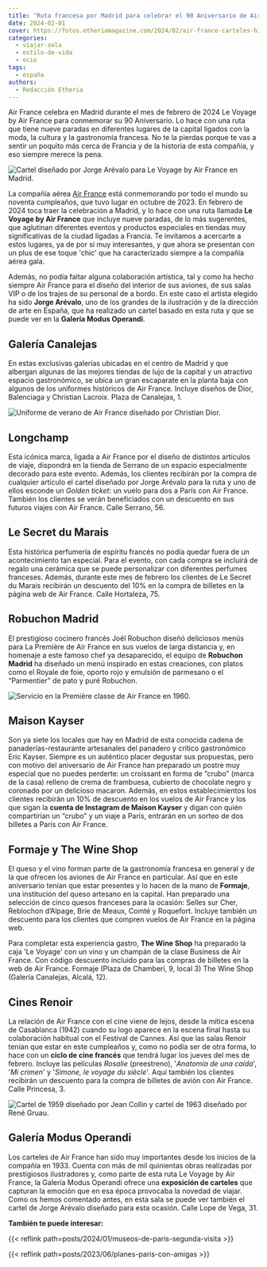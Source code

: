 ```yaml
---
title: "Ruta francesa por Madrid para celebrar el 90 Aniversario de Air France"
date: 2024-02-01
cover: https://fotos.etheriamagazine.com/2024/02/air-france-carteles-historicos.jpg
categories: 
  - viajar-sola
  - estilo-de-vida
  - ocio
tags: 
  - españa
authors: 
  - Redacción Etheria
---
```


Air France celebra en Madrid durante el mes de febrero de 2024 Le Voyage by Air France 
para conmemorar su 90 Aniversario. Lo hace con una ruta que tiene nueve paradas en 
diferentes lugares de la capital ligados con la moda, la cultura y la gastronomía 
francesa. No te la pierdas porque te vas a sentir un poquito más cerca de Francia y de 
la historia de esta compañía, y eso siempre merece la pena. 

![Cartel diseñado por Jorge Arévalo para Le Voyage by Air France en Madrid.](https://fotos.etheriamagazine.com/2024/02/Air-france-Cartel-Le-Voyage-by-Air-France-Jorge-Arevalo.jpg "Cartel diseñado por Jorge Arévalo para Le Voyage by Air France en Madrid. © Air France.")

La compañía aérea [Air France](https://wwws.airfrance.es/) está conmemorando por todo el 
mundo su noventa cumpleaños, que tuvo lugar en octubre de 2023. En febrero de 2024 toca 
traer la celebración a Madrid, y lo hace con una ruta llamada **Le Voyage by Air 
France** que incluye nueve paradas, de lo más sugerentes, que aglutinan diferentes 
eventos y productos especiales en tiendas muy significativas de la ciudad ligadas a 
Francia. Te invitamos a acercarte a estos lugares, ya de por sí muy interesantes, y que 
ahora se presentan con un plus de ese toque 'chic' que ha caracterizado siempre a la 
compañía aérea gala. 

Además, no podía faltar alguna colaboración artística, tal y como ha hecho siempre Air 
France para el diseño del interior de sus aviones, de sus salas VIP o de los trajes de 
su personal de a bordo. En este caso el artista elegido ha sido **Jorge Arévalo**, uno 
de los grandes de la ilustración y de la dirección de arte en España, que ha realizado 
un cartel basado en esta ruta y que se puede ver en la **Galería Modus Operandi**. 

## Galería Canalejas

En estas exclusivas galerías ubicadas en el centro de Madrid y que albergan algunas de 
las mejores tiendas de lujo de la capital y un atractivo espacio gastronómico, se ubica 
un gran escaparate en la planta baja con algunos de los uniformes históricos de Air 
France. Incluye diseños de Dior, Balenciaga y Christian Lacroix. Plaza de Canalejas, 1. 

![Uniforme de verano de Air France diseñado por Christian Dior.](https://fotos.etheriamagazine.com/2024/02/uniforme-air-france-dior.jpg "Uniforme de verano de Air France diseñado por Christian Dior. © Air France.")

## Longchamp

Esta icónica marca, ligada a Air France por el diseño de distintos artículos de viaje, 
dispondrá en la tienda de Serrano de un espacio especialmente decorado para este evento. 
Además, los clientes recibirán por la compra de cualquier artículo el cartel diseñado 
por Jorge Arévalo para la ruta y uno de ellos esconde un _Golden ticket_: un vuelo para 
dos a París con Air France. También los clientes se verán beneficiados con un descuento 
en sus futuros viajes con Air France. Calle Serrano, 56. 

## Le Secret du Marais

Esta histórica perfumería de espíritu francés no podía quedar fuera de un acontecimiento 
tan especial. Para el evento, con cada compra se incluirá de regalo una cerámica que se 
puede personalizar con diferentes perfumes franceses. Además, durante este mes de 
febrero los clientes de Le Secret du Marais recibirán un descuento del 10% en la compra 
de billetes en la página web de Air France. Calle Hortaleza, 75. 

## Robuchon Madrid

El prestigioso cocinero francés Joël Robuchon diseñó deliciosos menús para La Première 
de Air France en sus vuelos de larga distancia y, en homenaje a este famoso chef ya 
desaparecido, el equipo de **Robuchon Madrid** ha diseñado un menú inspirado en estas 
creaciones, con platos como el Royale de foie, oporto rojo y emulsión de parmesano o el 
“Parmentier” de pato y puré Robuchon. 

![Servicio en la Première classe de Air France en 1960.](https://fotos.etheriamagazine.com/2024/02/air-france-primera-clase-1960.jpg "Servicio en la Première classe de Air France en 1960. © Collection Musée Air France.")

## Maison Kayser

Son ya siete los locales que hay en Madrid de esta conocida cadena de 
panaderías-restaurante artesanales del panadero y crítico gastronómico Eric Kayser. 
Siempre es un auténtico placer degustar sus propuestas, pero con motivo del aniversario 
de Air France han preparado un postre muy especial que no puedes perderte: un croissant 
en forma de “crubo” (marca de la casa) relleno de crema de frambuesa, cubierto de 
chocolate negro y coronado por un delicioso macaron. Además, en estos establecimientos 
los clientes recibirán un 10% de descuento en los vuelos de Air France y los que sigan 
la **cuenta de Instagram de Maison Kayser** y digan con quién compartirían un “crubo” y 
un viaje a París, entrarán en un sorteo de dos billetes a París con Air France. 

## Formaje y The Wine Shop

El queso y el vino forman parte de la gastronomía francesa en general y de la que 
ofrecen los aviones de Air France en particular. Así que en este aniversario tenían que 
estar presentes y lo hacen de la mano de **Formaje**, una institución del queso artesano 
en la capital. Han preparado una selección de cinco quesos franceses para la ocasión: 
Selles sur Cher, Reblochon d’Alpage, Brie de Meaux, Comté y Roquefort. Incluye también 
un descuento para los clientes que compren vuelos de Air France en la página web. 

Para completar esta experiencia gastro, **The Wine Shop** ha preparado la caja 'Le 
Voyage' con un vino y un champán de la clase Business de Air France. Con código 
descuento incluido para las compras de billetes en la web de Air France. Formaje (Plaza 
de Chamberí, 9, local 3) The Wine Shop (Galería Canalejas, Alcalá, 12). 

## Cines Renoir

La relación de Air France con el cine viene de lejos, desde la mítica escena de 
Casablanca (1942) cuando su logo aparece en la escena final hasta su colaboración 
habitual con el Festival de Cannes. Así que las salas Renoir tenían que estar en este 
cumpleaños y, como no podía ser de otra forma, lo hace con un **ciclo de cine francés** 
que tendrá lugar los jueves del mes de febrero. Incluye las películas _Rosalie_ 
(preestreno), '_Anatomía de una caída_', '_Mi crimen_' y '_Simone, le voyage du 
siècle_'. Aquí también los clientes recibirán un descuento para la compra de billetes de 
avión con Air France. Calle Princesa, 3. 

![Cartel de 1959 diseñado por Jean Collin y cartel de 1963 diseñado por René Gruau.](https://fotos.etheriamagazine.com/2024/02/air-france-carteles-historicos.jpg "Cartel de 1959 diseñado por Jean Collin y cartel de 1963 diseñado por René Gruau. ©Collection Musée Air France.")

## Galería Modus Operandi

Los carteles de Air France han sido muy importantes desde los inicios de la compañía en 
1933. Cuenta con más de mil quinientas obras realizadas por prestigiosos ilustradores y, 
como parte de esta ruta Le Voyage by Air France, la Galería Modus Operandi ofrece una 
**exposición de carteles** que capturan la emoción que en esa época provocaba la novedad 
de viajar. Como os hemos comentado antes, en esta sala se puede ver también el cartel de 
Jorge Arévalo diseñado para esta ocasión. Calle Lope de Vega, 31. 

**También te puede interesar:** 

{{< reflink path=posts/2024/01/museos-de-paris-segunda-visita >}} 

{{< reflink path=posts/2023/06/planes-paris-con-amigas >}}
